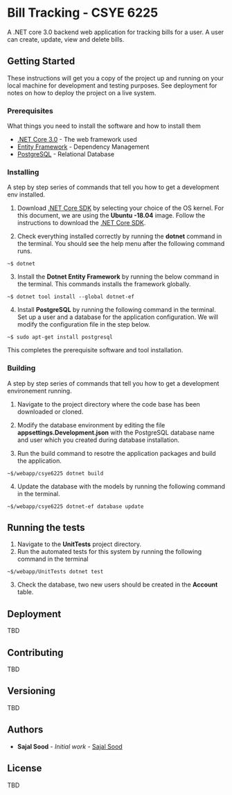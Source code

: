 # Bill Tracking - CSYE 6225

 A .NET core 3.0 backend web application for tracking bills for a user. A user can create, update, view and delete bills.

## Getting Started

These instructions will get you a copy of the project up and running on your local machine for development and testing purposes. See deployment for notes on how to deploy the project on a live system.

### Prerequisites

What things you need to install the software and how to install them

* [.NET Core 3.0](https://dotnet.microsoft.com/) - The web framework used
* [Entity Framework](https://docs.microsoft.com/en-us/ef/core/miscellaneous/cli/dotnet) - Dependency Management
* [PostgreSQL](http://postgresguide.com/setup/install.html) - Relational Database

### Installing

A step by step series of commands that tell you how to get a development env installed.

1. Download [.NET Core SDK](https://docs.microsoft.com/en-us/dotnet/core/install/linux-package-manager-ubuntu-1804) by selecting your choice of the OS kernel. For this document, we are using the **Ubuntu -18.04** image. Follow the instructions to download the [.NET Core SDK](https://docs.microsoft.com/en-us/dotnet/core/install/linux-package-manager-ubuntu-1804).

2. Check everything installed correctly by running the **dotnet** command in the terminal. You should see the help menu after the following command runs.
```
~$ dotnet
```
3. Install the **Dotnet Entity Framework** by running the below command in the terminal. This commands installs the framework globally.
```
~$ dotnet tool install --global dotnet-ef 
```
4. Install **PostgreSQL** by running the following command in the terminal. Set up a user and a database for the application configuration. We will modify the configuration file in the step below.
```
~$ sudo apt-get install postgresql
```
This completes the prerequisite software and tool installation.

###

### Building

A step by step series of commands that tell you how to get a development environement running.

1. Navigate to the project directory where the code base has been downloaded or cloned. 

2. Modify the database environment by editing the file **appsettings.Development.json** with the PostgreSQL database name and user which you created during database installation.

3. Run the build command to resotre the application packages and build the application.
```
~$/webapp/csye6225 dotnet build
```
4. Update the database with the models by running the following command in the terminal.
```
~$/webapp/csye6225 dotnet-ef database update
```

## Running the tests

1. Navigate to the **UnitTests** project directory.
2. Run the automated tests for this system by running the following command in the terminal
```
~$/webapp/UnitTests dotnet test
```
3. Check the database, two new users should be created in the **Account** table.


## Deployment
TBD

## Contributing
TBD

## Versioning
TBD

## Authors

* **Sajal Sood** - *Initial work* - [Sajal Sood](https://github.com/SajalSood)

## License
TBD

